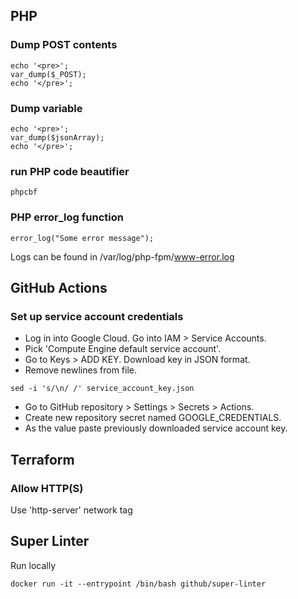 ## PHP
### Dump POST contents
```
echo '<pre>';
var_dump($_POST);
echo '</pre>';
```
### Dump variable
```
echo '<pre>';
var_dump($jsonArray);
echo '</pre>';
```
### run PHP code beautifier
```
phpcbf
```
### PHP error_log function
```
error_log("Some error message");
```
Logs can be found in /var/log/php-fpm/www-error.log

## GitHub Actions
### Set up service account credentials
* Log in into Google Cloud. Go into IAM > Service Accounts.
* Pick 'Compute Engine default service account'.
* Go to Keys > ADD KEY. Download key in JSON format.
* Remove newlines from file.
```
sed -i 's/\n/ /' service_account_key.json
```
* Go to GitHub repository > Settings > Secrets > Actions.
* Create new repository secret named GOOGLE_CREDENTIALS.
* As the value paste previously downloaded service account key.

## Terraform
### Allow HTTP(S)
Use 'http-server' network tag

## Super Linter
Run locally
```
docker run -it --entrypoint /bin/bash github/super-linter
```
